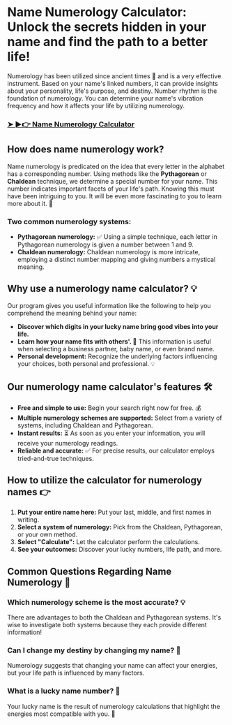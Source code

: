 # Name Numerology Calculator: Unlock the secrets hidden in your name and find the path to a better life!


Numerology has been utilized since ancient times 📅 and is a very effective instrument. Based on your name's linked numbers, it can provide insights about your personality, life's purpose, and destiny. Number rhythm is the foundation of numerology. You can determine your name's vibration frequency  and how it affects your life by utilizing numerology.

<h3><a href="https://numerologychecker.com/numerology-name-calculator">➤ ►👉 Name Numerology Calculator</a></h3>

## How does name numerology work? 
Name numerology is predicated on the idea that every letter in the alphabet has a corresponding number. Using methods like the **Pythagorean** or **Chaldean** technique, we determine a special number for your name. This number indicates important facets of your life's path. Knowing this must have been intriguing to you. It will be even more fascinating to you to learn more about it. 🚀

### Two common numerology systems: 
- **Pythagorean numerology:** ✅ Using a simple technique, each letter in Pythagorean numerology is given a number between 1 and 9.
- **Chaldean numerology:** Chaldean numerology is more intricate, employing a distinct number mapping and giving numbers a mystical meaning.

## Why use a numerology name calculator? 💡
Our program gives you useful information like the following to help you comprehend the meaning behind your name:

- **Discover which digits in your lucky name  bring good vibes into your life.**
- **Learn how your name fits with others'. 👥** This information is useful when selecting a business partner, baby name, or even brand name.
- **Personal development:** Recognize the underlying factors influencing your choices, both personal and professional. 💡

## Our numerology name calculator's features 🛠
- **Free and simple to use:** Begin your search right now for free. 💰
- **Multiple numerology schemes are supported:** Select from a variety of systems, including Chaldean and Pythagorean.
- **Instant results:** ⏳ As soon as you enter your information, you will receive your numerology readings.
- **Reliable and accurate:** ✅ For precise results, our calculator employs tried-and-true techniques.

## How to utilize the calculator for numerology names 👉
1. **Put your entire name here:** Put your last, middle, and first names in writing.
2. **Select a system of numerology:** Pick from the Chaldean, Pythagorean, or your own method.
3. **Select "Calculate":** Let the calculator perform the calculations. 
4. **See your outcomes:** Discover your lucky numbers, life path, and more. 

## Common Questions Regarding Name Numerology 💬
### Which numerology scheme is the most accurate? 💡
There are advantages to both the Chaldean and Pythagorean systems. It's wise to investigate both systems because they each provide different information!

### Can I change my destiny by changing my name? 🏰
Numerology suggests that changing your name can affect your energies, but your life path is influenced by many factors.

### What is a lucky name number? 🎲
Your lucky name is the result of numerology calculations that highlight the energies most compatible with you. 💎

